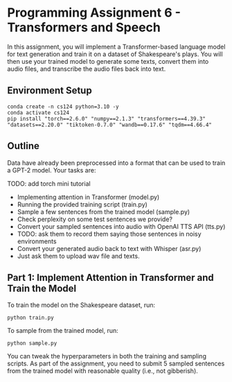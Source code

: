#  Programming Assignment 6 - Transformers and Speech
  
In this assignment, you will implement a Transformer-based language model for text generation and train it on a dataset of Shakespeare's plays. 
You will then use your trained model to generate some texts, convert them into audio files, and transcribe the audio files back into text.

## Environment Setup

```
conda create -n cs124 python=3.10 -y
conda activate cs124
pip install "torch==2.6.0" "numpy==2.1.3" "transformers==4.39.3" "datasets==2.20.0" "tiktoken-0.7.0" "wandb==0.17.6" "tqdm==4.66.4"
```

## Outline 

Data have already been preprocessed into a format that can be used to train a GPT-2 model. Your tasks are:

TODO: add torch mini tutorial

- Implementing attention in Transformer (model.py)
- Running the provided training script (train.py)
- Sample a few sentences from the trained model (sample.py)
- Check perplexity on some test sentences we provide? 
- Convert your sampled sentences into audio with OpenAI TTS API (tts.py)
- TODO: ask them to record them saying those sentences in noisy environments
- Convert your generated audio back to text with Whisper (asr.py)
- Just ask them to upload wav file and texts.

## Part 1: Implement Attention in Transformer and Train the Model

To train the model on the Shakespeare dataset, run:

```
python train.py
```

To sample from the trained model, run:

```
python sample.py
```

You can tweak the hyperparameters in both the training and sampling scripts. As part of the assignment, you need to submit 5 sampled sentences from the trained model with reasonable quality (i.e., not gibberish).